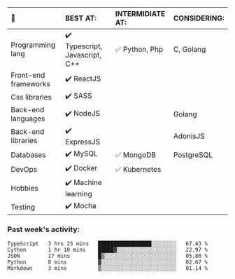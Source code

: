 
:large_blue_circle: | BEST AT: | INTERMIDIATE AT: | CONSIDERING:
:------------ | :-------------| :-------------| :-------------
Programming lang | :heavy_check_mark: Typescript, Javascript, C++ | :white_check_mark: Python, Php | C, Golang
Front-end frameworks| :heavy_check_mark: ReactJS |  |
Css libraries | :heavy_check_mark:  SASS | |
Back-end languages| :heavy_check_mark: NodeJS | | Golang
Back-end libraries |:heavy_check_mark: ExpressJS| | AdonisJS
Databases | :heavy_check_mark: MySQL |  :white_check_mark: MongoDB | PostgreSQL
DevOps | :heavy_check_mark: Docker | :white_check_mark: Kubernetes
Hobbies | :heavy_check_mark: Machine learning | 
Testing | :heavy_check_mark: Mocha |

### Past week's activity:
<!--START_SECTION:waka-->
```text
TypeScript   3 hrs 25 mins   █████████████████░░░░░░░░   67.43 % 
Cython       1 hr 10 mins    █████▓░░░░░░░░░░░░░░░░░░░   22.97 % 
JSON         17 mins         █▒░░░░░░░░░░░░░░░░░░░░░░░   05.80 % 
Python       8 mins          ▓░░░░░░░░░░░░░░░░░░░░░░░░   02.67 % 
Markdown     3 mins          ▒░░░░░░░░░░░░░░░░░░░░░░░░   01.14 % 
```
<!--END_SECTION:waka-->
